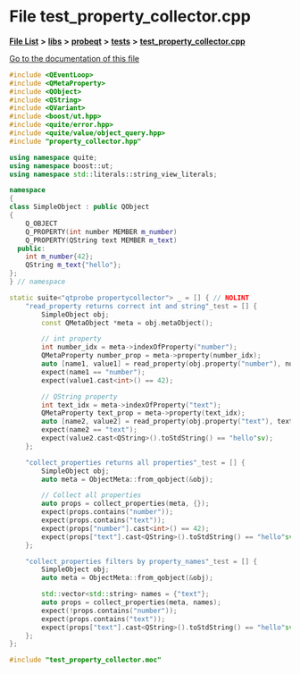 

# File test\_property\_collector.cpp

[**File List**](files.md) **>** [**libs**](dir_6719ab1f1f7655efc2fa43f7eb574fd1.md) **>** [**probeqt**](dir_22ab9f3959c1273824a5221c73ee839d.md) **>** [**tests**](dir_c1613d43beada98aaa8aaa25db1fb827.md) **>** [**test\_property\_collector.cpp**](test__property__collector_8cpp.md)

[Go to the documentation of this file](test__property__collector_8cpp.md)


```C++
#include <QEventLoop>
#include <QMetaProperty>
#include <QObject>
#include <QString>
#include <QVariant>
#include <boost/ut.hpp>
#include <quite/error.hpp>
#include <quite/value/object_query.hpp>
#include "property_collector.hpp"

using namespace quite;
using namespace boost::ut;
using namespace std::literals::string_view_literals;

namespace
{
class SimpleObject : public QObject
{
    Q_OBJECT
    Q_PROPERTY(int number MEMBER m_number)
    Q_PROPERTY(QString text MEMBER m_text)
  public:
    int m_number{42};
    QString m_text{"hello"};
};
} // namespace

static suite<"qtprobe propertycollector"> _ = [] { // NOLINT
    "read_property returns correct int and string"_test = [] {
        SimpleObject obj;
        const QMetaObject *meta = obj.metaObject();

        // int property
        int number_idx = meta->indexOfProperty("number");
        QMetaProperty number_prop = meta->property(number_idx);
        auto [name1, value1] = read_property(obj.property("number"), number_prop);
        expect(name1 == "number");
        expect(value1.cast<int>() == 42);

        // QString property
        int text_idx = meta->indexOfProperty("text");
        QMetaProperty text_prop = meta->property(text_idx);
        auto [name2, value2] = read_property(obj.property("text"), text_prop);
        expect(name2 == "text");
        expect(value2.cast<QString>().toStdString() == "hello"sv);
    };

    "collect_properties returns all properties"_test = [] {
        SimpleObject obj;
        auto meta = ObjectMeta::from_qobject(&obj);

        // Collect all properties
        auto props = collect_properties(meta, {});
        expect(props.contains("number"));
        expect(props.contains("text"));
        expect(props["number"].cast<int>() == 42);
        expect(props["text"].cast<QString>().toStdString() == "hello"sv);
    };

    "collect_properties filters by property_names"_test = [] {
        SimpleObject obj;
        auto meta = ObjectMeta::from_qobject(&obj);

        std::vector<std::string> names = {"text"};
        auto props = collect_properties(meta, names);
        expect(!props.contains("number"));
        expect(props.contains("text"));
        expect(props["text"].cast<QString>().toStdString() == "hello"sv);
    };
};

#include "test_property_collector.moc"
```



